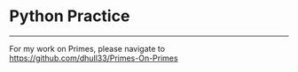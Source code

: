 # Python Practice
----------------------------------------------------------------

For my work on Primes, please navigate to https://github.com/dhull33/Primes-On-Primes


